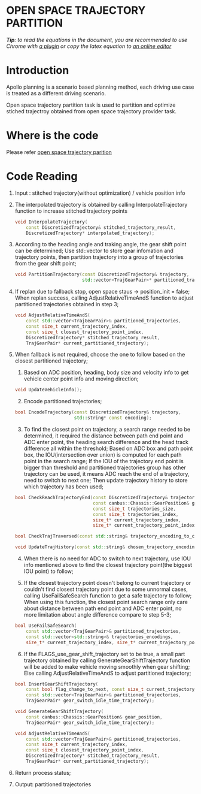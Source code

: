 # OPEN SPACE TRAJECTORY PARTITION

_**Tip**: to read the equations in the document, you are recommended to use Chrome with [a plugin](https://chrome.google.com/webstore/detail/tex-all-the-things/cbimabofgmfdkicghcadidpemeenbffn) or copy the latex equation to [an online editor](http://www.hostmath.com/)_

# Introduction

Apollo planning is a scenario based planning method, each driving use case is treated as a different driving scenario.

Open space trajectory partition task is used to partition and optimize stiched trajectroy obtained from open space trajectory provider task.

# Where is the code

Please refer [open space trajectory parition](https://github.com/ApolloAuto/apollo/modules/planning/tasks/optimizers/open_space_trajectory_partition/open_space_trajectory_partition.cc)

# Code Reading

1. Input : stitched trajectory(without optimization) / vehicle position info

2. The interpolated trajectory is obtained by calling InterpolateTrajectory function to increase stitched trajectory points
    ```cpp
    void InterpolateTrajectory(
        const DiscretizedTrajectory& stitched_trajectory_result,
        DiscretizedTrajectory* interpolated_trajectory);
    ```
3. According to the heading angle and traking angle, the gear shift point can be determined;
   Use std::vector<TrajGearPair> to store gear infomation and trajectory points, then partition trajectory into a group of trajectories from the gear shift point;
    ```cpp
    void PartitionTrajectory(const DiscretizedTrajectory& trajectory,
                             std::vector<TrajGearPair>* partitioned_trajectories);       
    ```
4. If replan due to fallback stop, open space staus -> position_init = false;
   When replan success, calling AdjustRelativeTimeAndS function to adjust partitioned trajectories obtained in step 3;
    ```cpp
    void AdjustRelativeTimeAndS(
        const std::vector<TrajGearPair>& partitioned_trajectories,
        const size_t current_trajectory_index,
        const size_t closest_trajectory_point_index,
        DiscretizedTrajectory* stitched_trajectory_result,
        TrajGearPair* current_partitioned_trajectory);
    ```
5. When fallback is not required, choose the one to follow based on the closest partitioned trajectory;
   
   1. Based on ADC position, heading, body size and velocity info to get vehicle center point info and  moving direction;
    ```cpp
    void UpdateVehicleInfo();
    ```
   2. Encode partitioned trajectories;
    ```cpp
    bool EncodeTrajectory(const DiscretizedTrajectory& trajectory,
                          std::string* const encoding);     
    ```
   3. To find the closest point on trajectory, a search range needed to be determined, it required the distance between path end point and ADC enter point, the heading search difference and the head track difference all within the threshold;
   Based on ADC box and path point box, the IOU(intersection over union) is computed for each path point in the search range; 
   If the IOU of the trajectory end point is bigger than threshold and partitioned trajectories group has other trajectory can be used, it means ADC reach the end of a trajectory, need to switch to next one;
   Then update trajectory history to store which trajectory has been used;
    ```cpp
    bool CheckReachTrajectoryEnd(const DiscretizedTrajectory& trajectory,
                                 const canbus::Chassis::GearPosition& gear,
                                 const size_t trajectories_size,
                                 const size_t trajectories_index,
                                 size_t* current_trajectory_index,
                                 size_t* current_trajectory_point_index);
    ```
    ```cpp
    bool CheckTrajTraversed(const std::string& trajectory_encoding_to_check);
    ```
    ```cpp
    void UpdateTrajHistory(const std::string& chosen_trajectory_encoding);
    ```
   4. When there is no need for ADC to switch to next trajectory, use IOU info mentioned above to find the closest trajectory point(the biggest IOU point) to follow;

   5. If the closest trajectory point doesn't belong to current trajectory or couldn't find closest trajectory point due to some unnormal cases, calling UseFailSafeSearch function to get a safe trajectory to follow;
   When using this function, the closest point search range only care about distance between path end point and ADC enter point, no more limitation about angle difference compare to step 5-3;
    ```cpp
    bool UseFailSafeSearch(
        const std::vector<TrajGearPair>& partitioned_trajectories,
        const std::vector<std::string>& trajectories_encodings,
        size_t* current_trajectory_index, size_t* current_trajectory_point_index);
    ```
   6. If the FLAGS_use_gear_shift_trajectory set to be true, a small part trajectory obtained by calling GenerateGearShiftTrajectory function will be added to make vehicle moving smoothly when gear shifting;
   Else calling AdjustRelativeTimeAndS to adjust partitioned trajectory;
    ```cpp
    bool InsertGearShiftTrajectory(
        const bool flag_change_to_next, const size_t current_trajectory_index,
        const std::vector<TrajGearPair>& partitioned_trajectories,
        TrajGearPair* gear_switch_idle_time_trajectory);
    ```
    ```cpp
    void GenerateGearShiftTrajectory(
        const canbus::Chassis::GearPosition& gear_position,
        TrajGearPair* gear_switch_idle_time_trajectory);
    ```
    ```cpp
    void AdjustRelativeTimeAndS(
        const std::vector<TrajGearPair>& partitioned_trajectories,
        const size_t current_trajectory_index,
        const size_t closest_trajectory_point_index,
        DiscretizedTrajectory* stitched_trajectory_result,
        TrajGearPair* current_partitioned_trajectory);
    ```
6. Return process status;    

7. Output: partitioned trajectories

               

